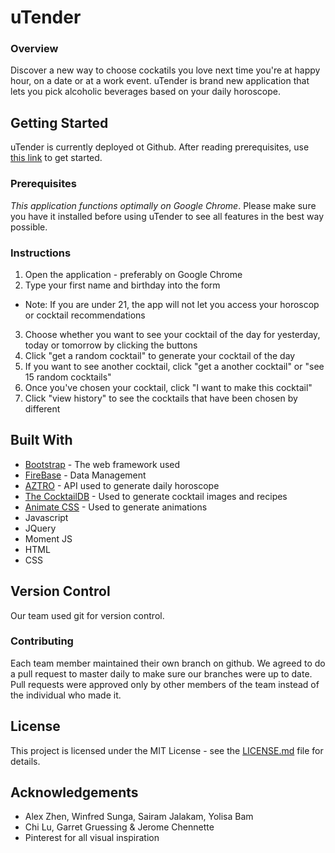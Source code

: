 # uTender

### Overview

Discover a new way to choose cockatils you love next time you're at happy hour, on a date or at a work event. uTender is brand new application that lets you pick alcoholic beverages based on your daily horoscope.

## Getting Started
uTender is currently deployed ot Github. After reading prerequisites,  use [this link](https://yolisabam.github.io/uTender/.) to get started.

### Prerequisites
*This application functions optimally on Google Chrome*. Please make sure you have it installed before using uTender to see all features in the best way possible.

### Instructions
1. Open the application - preferably on Google Chrome
2. Type your first name and birthday into the form
* Note: If you are under 21, the app will not let you access your horoscop or cocktail recommendations
3. Choose whether you want to see your cocktail of the day for yesterday, today or tomorrow by clicking the buttons
4. Click "get a random cocktail" to generate your cocktail of the day
5. If you want to see another cocktail, click "get a another cocktail" or "see 15 random cocktails"
6. Once you've chosen your cocktail, click "I want to make this cocktail"
7. Click "view history" to see the cocktails that have been  chosen by different


## Built With
* [Bootstrap](http://getbootstrap.com/docs/3.3/getting-started/) - The web framework used
* [FireBase](https://firebase.google.com/) - Data Management
* [AZTRO](https://aztro.readthedocs.io/en/latest/) - API used to generate daily horoscope
* [The CocktailDB](http://www.thecocktaildb.com/api.php) - Used to generate cocktail images and recipes
* [Animate CSS](https://daneden.github.io/animate.css/) - Used to generate animations
* Javascript
* JQuery
* Moment JS
* HTML
* CSS

## Version Control
Our team used git for version control.

### Contributing
Each team member maintained their own branch on github. We agreed to do a pull request to master daily to make sure our branches were up to date. Pull requests were approved only by other members of the team instead of the individual who made it.


## License
This project is licensed under the MIT License - see the [LICENSE.md](LICENSE.md) file for details.

## Acknowledgements
* Alex Zhen, Winfred Sunga, Sairam Jalakam, Yolisa Bam
* Chi Lu, Garret Gruessing & Jerome Chennette
* Pinterest for all visual inspiration






